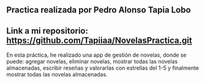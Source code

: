 Practica realizada por Pedro Alonso Tapia Lobo
----------------------------
Link a mi repositorio: https://github.com/Tapiiaa/NovelasPractica.git
----------------------------
En esta práctica, he realizado una app de gestión de novelas, donde se puede: agregar novelas, eliminar novelas, mostrar todas las novelas almacenadas, escribir reseñas y valorarlas con estrellas del 1-5 y finalmente mostrar todas las novelas almacenadas.

